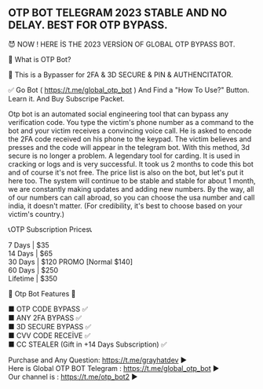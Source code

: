 <h2>OTP BOT TELEGRAM 2023 STABLE AND NO DELAY. BEST FOR OTP BYPASS.</h2>

😈 NOW ! HERE İS THE 2023 VERSİON OF GLOBAL OTP BYPASS BOT.

🐆 What is OTP Bot?

💸 This is a Bypasser for 2FA & 3D SECURE & PIN & AUTHENCITATOR.

✅ Go Bot ( https://t.me/global_otp_bot ) And Find a "How To Use?" Button. Learn it. And Buy Subscripe Packet.

Otp bot is an automated social engineering tool that can bypass any verification code. You type the victim's phone number as a command to the bot and your victim receives a convincing voice call. He is asked to encode the 2FA code received on his phone to the keypad. The victim believes and presses and the code will appear in the telegram bot. With this method, 3d secure is no longer a problem. A legendary tool for carding. It is used in cracking or logs and is very successful. It took us 2 months to code this bot and of course it's not free. The price list is also on the bot, but let's put it here too. The system will continue to be stable and stable for about 1 month, we are constantly making updates and adding new numbers. By the way, all of our numbers can call abroad, so you can choose the usa number and call india, it doesn't matter. (For credibility, it's best to choose based on your victim's country.)

📞OTP Subscription Prices📞

7 Days | $35</br>
14 Days | $65</br>
30 Days | $120 PROMO [Normal $140]</br>
60 Days | $250</br>
Lifetime | $350

🔱 Otp Bot Features 🔱

■ OTP CODE BYPASS ✅</br>
■ ANY 2FA BYPASS ✅</br>
■ 3D SECURE BYPASS ✅</br>
■ CVV CODE RECEİVE ✅</br>
■ CC STEALER (Gift in +14 Days Subscription) ✅

Purchase and Any Question: https://t.me/grayhatdev ▶️</br>
Here is Global OTP BOT Telegram : https://t.me/global_otp_bot ▶️</br>
Our channel is : https://t.me/otp_bot2 ▶️
